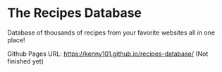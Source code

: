 # The Recipes Database
Database of thousands of recipes from your favorite websites all in one place!

Github Pages URL: https://kenny101.github.io/recipes-database/ (Not finished yet) 
